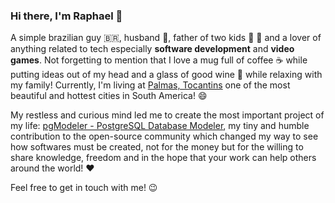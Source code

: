 ### Hi there, I'm Raphael 👋

<!--
**rkhaotix/rkhaotix** is a ✨ _special_ ✨ repository because its `README.md` (this file) appears on your GitHub profile.

Here are some ideas to get you started:

- 🔭 I’m currently working on ...
- 🌱 I’m currently learning ...
- 👯 I’m looking to collaborate on ...
- 🤔 I’m looking for help with ...
- 💬 Ask me about ...
- 📫 How to reach me: ...
- 😄 Pronouns: ...
- ⚡ Fun fact: ...
-->

A simple brazilian guy :brazil:, husband :couple:, father of two kids :girl: :boy: and a lover of anything related to tech especially **software development** and **video games**. Not forgetting to mention that I love a mug full of coffee :coffee: while putting ideas out of my head and a glass of good wine :wine_glass: while relaxing with my family! Currently, I'm living at [Palmas, Tocantins](https://www.google.com.br/maps/place/Palmas,+TO/@-10.2600522,-48.4172749,12z/data=!3m1!4b1!4m5!3m4!1s0x933b3439911f1257:0x93b8070d05c818f!8m2!3d-10.249091!4d-48.3242858) one of the most beautiful and hottest cities in South America! :smile: 

My restless and curious mind led me to create the most important project of my life: [pgModeler - PostgreSQL Database Modeler](https://pgmodeler.io), my tiny and humble contribution to the open-source community which changed my way to see how softwares must be created, not for the money but for the willing to share knowledge, freedom and in the hope that your work can help others around the world! :heart:

Feel free to get in touch with me! :wink:
